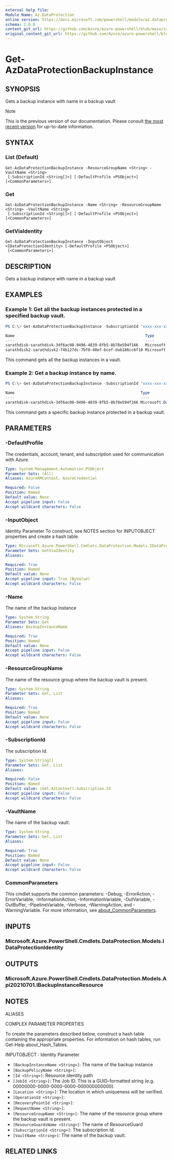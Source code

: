 ```yaml
---
external help file: 
Module Name: Az.DataProtection
online version: https://docs.microsoft.com/powershell/module/az.dataprotection/get-azdataprotectionbackupinstance
schema: 2.0.0
content_git_url: https://github.com/Azure/azure-powershell/blob/main/src/DataProtection/help/Get-AzDataProtectionBackupInstance.md
original_content_git_url: https://github.com/Azure/azure-powershell/blob/main/src/DataProtection/help/Get-AzDataProtectionBackupInstance.md
---
```


# Get-AzDataProtectionBackupInstance

## SYNOPSIS
Gets a backup instance with name in a backup vault

> [!NOTE]
>This is the previous version of our documentation. Please consult [the most recent version](/powershell/module/az.dataprotection/get-azdataprotectionbackupinstance) for up-to-date information.

## SYNTAX

### List (Default)
```
Get-AzDataProtectionBackupInstance -ResourceGroupName <String> -VaultName <String>
 [-SubscriptionId <String[]>] [-DefaultProfile <PSObject>] [<CommonParameters>]
```

### Get
```
Get-AzDataProtectionBackupInstance -Name <String> -ResourceGroupName <String> -VaultName <String>
 [-SubscriptionId <String[]>] [-DefaultProfile <PSObject>] [<CommonParameters>]
```

### GetViaIdentity
```
Get-AzDataProtectionBackupInstance -InputObject <IDataProtectionIdentity> [-DefaultProfile <PSObject>]
 [<CommonParameters>]
```

## DESCRIPTION
Gets a backup instance with name in a backup vault

## EXAMPLES

### Example 1: Get all the backup instances protected in a specified backup vault.
```powershell
PS C:\> Get-AzDataProtectionBackupInstance -SubscriptionId "xxxx-xxx-xxx" -ResourceGroupName "MyResourceGroup" -VaultName "MyVault"

Name                                                         Type                                                  BackupInstanceName
----                                                         ----                                                  ------------------
sarathdisk-sarathdisk-3df6ac08-9496-4839-8fb5-8b78e594f166   Microsoft.DataProtection/backupVaults/backupInstances sarathdisk-sarathdisk-3df6ac08-9496-4839-8fb5-8b78e594f�
sarathdisk2-sarathdisk2-74b127dc-7bf0-48ef-bcef-dab186cc6f10 Microsoft.DataProtection/backupVaults/backupInstances sarathdisk2-sarathdisk2-74b127dc-7bf0-48ef-bcef-dab186c�

```

This command gets all the backup instances in a vault.

### Example 2: Get a backup instance by name.
```powershell
PS C:\> Get-AzDataProtectionBackupInstance -SubscriptionId "xxxx-xxx-xxx" -ResourceGroupName "MyResourceGroup" -VaultName "MyVault" -Name "BackupInstanceName"

Name                                                       Type                                                  BackupInstanceName
----                                                       ----                                                  ------------------
sarathdisk-sarathdisk-3df6ac08-9496-4839-8fb5-8b78e594f166 Microsoft.DataProtection/backupVaults/backupInstances sarathdisk-sarathdisk-3df6ac08-9496-4839-8fb5-8b78e594f166
```

This command gets a specific backup instance protected in a backup vault.

## PARAMETERS

### -DefaultProfile
The credentials, account, tenant, and subscription used for communication with Azure.

```yaml
Type: System.Management.Automation.PSObject
Parameter Sets: (All)
Aliases: AzureRMContext, AzureCredential

Required: False
Position: Named
Default value: None
Accept pipeline input: False
Accept wildcard characters: False
```

### -InputObject
Identity Parameter
To construct, see NOTES section for INPUTOBJECT properties and create a hash table.

```yaml
Type: Microsoft.Azure.PowerShell.Cmdlets.DataProtection.Models.IDataProtectionIdentity
Parameter Sets: GetViaIdentity
Aliases:

Required: True
Position: Named
Default value: None
Accept pipeline input: True (ByValue)
Accept wildcard characters: False
```

### -Name
The name of the backup instance

```yaml
Type: System.String
Parameter Sets: Get
Aliases: BackupInstanceName

Required: True
Position: Named
Default value: None
Accept pipeline input: False
Accept wildcard characters: False
```

### -ResourceGroupName
The name of the resource group where the backup vault is present.

```yaml
Type: System.String
Parameter Sets: Get, List
Aliases:

Required: True
Position: Named
Default value: None
Accept pipeline input: False
Accept wildcard characters: False
```

### -SubscriptionId
The subscription Id.

```yaml
Type: System.String[]
Parameter Sets: Get, List
Aliases:

Required: False
Position: Named
Default value: (Get-AzContext).Subscription.Id
Accept pipeline input: False
Accept wildcard characters: False
```

### -VaultName
The name of the backup vault.

```yaml
Type: System.String
Parameter Sets: Get, List
Aliases:

Required: True
Position: Named
Default value: None
Accept pipeline input: False
Accept wildcard characters: False
```

### CommonParameters
This cmdlet supports the common parameters: -Debug, -ErrorAction, -ErrorVariable, -InformationAction, -InformationVariable, -OutVariable, -OutBuffer, -PipelineVariable, -Verbose, -WarningAction, and -WarningVariable. For more information, see [about_CommonParameters](http://go.microsoft.com/fwlink/?LinkID=113216).

## INPUTS

### Microsoft.Azure.PowerShell.Cmdlets.DataProtection.Models.IDataProtectionIdentity

## OUTPUTS

### Microsoft.Azure.PowerShell.Cmdlets.DataProtection.Models.Api20210701.IBackupInstanceResource

## NOTES

ALIASES

COMPLEX PARAMETER PROPERTIES

To create the parameters described below, construct a hash table containing the appropriate properties. For information on hash tables, run Get-Help about_Hash_Tables.


INPUTOBJECT <IDataProtectionIdentity>: Identity Parameter
  - `[BackupInstanceName <String>]`: The name of the backup instance
  - `[BackupPolicyName <String>]`: 
  - `[Id <String>]`: Resource identity path
  - `[JobId <String>]`: The Job ID. This is a GUID-formatted string (e.g. 00000000-0000-0000-0000-000000000000).
  - `[Location <String>]`: The location in which uniqueness will be verified.
  - `[OperationId <String>]`: 
  - `[RecoveryPointId <String>]`: 
  - `[RequestName <String>]`: 
  - `[ResourceGroupName <String>]`: The name of the resource group where the backup vault is present.
  - `[ResourceGuardsName <String>]`: The name of ResourceGuard
  - `[SubscriptionId <String>]`: The subscription Id.
  - `[VaultName <String>]`: The name of the backup vault.

## RELATED LINKS

